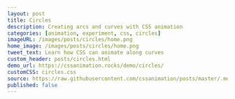 ```yaml
---
layout: post
title: Circles
description: Creating arcs and curves with CSS animation
categories: [animation, experiment, css, circles]
imageURL: /images/posts/circles/home.png
home_image: /images/posts/circles/home.png
tweet_text: Learn how CSS can animate along curves
custom_header: posts/circles.html
demo_url: https://cssanimation.rocks/demo/circles/
customCSS: circles.css
source: https://raw.githubusercontent.com/cssanimation/posts/master/.md
published: false
---
```



